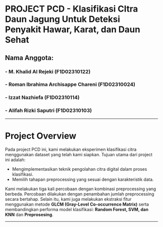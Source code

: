 # PROJECT PCD - Klasifikasi CItra Daun Jagung Untuk Deteksi Penyakit Hawar, Karat, dan Daun Sehat

## Nama Anggota:
### - M. Khalid Al Rejeki (F1D02310122)  
### - Roman Ibrahima Archisappe Chareni (F1D02310024)  
### - Izzat Nazhiefa (F1D02310114)  
### - Alifah Rizki Saputri (F1D02310103)

---

# Project Overview

Pada project PCD ini, kami melakukan eksperimen klasifikasi citra menggunakan dataset yang telah kami siapkan. Tujuan utama dari project ini adalah:

- Mengimplementasikan teknik pengolahan citra digital dalam proses klasifikasi.
- Memilih tahapan preprocessing yang sesuai dengan karakteristik data.

Kami melakukan tiga kali percobaan dengan kombinasi preprocessing yang berbeda. Percobaan dilakukan dengan penambahan jumlah preprocessing secara bertahap. Selain itu, kami juga melakukan ekstraksi fitur menggunakan metode **GLCM (Gray-Level Co-occurrence Matrix)** serta membandingkan performa model klasifikasi: **Random Forest, SVM, dan KNN** dan **Preprosesing**.

---

